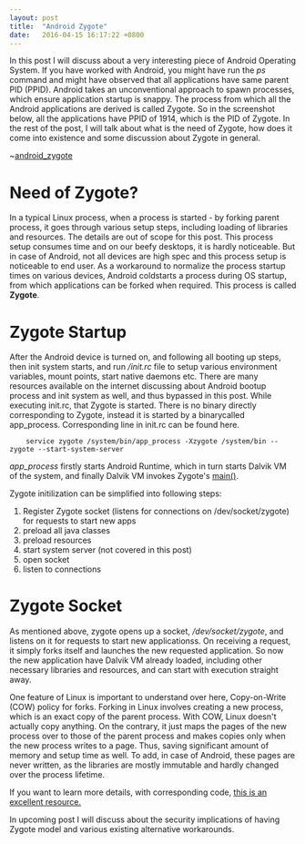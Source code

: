```yaml
---
layout: post
title:  "Android Zygote"
date:   2016-04-15 16:17:22 +0800
---
```


In this post I will discuss about a very interesting piece of Android Operating System. If you have worked with Android, you might have run the *ps* command and might have observed that all applications have same parent PID (PPID). Android takes an unconventional approach to spawn processes, which ensure application startup is snappy. The process from which all the Android applications are derived is called Zygote. So in the screenshot below, all the applications have PPID of 1914, which is the PID of Zygote. In the rest of the post, I will talk about what is the need of Zygote, how does it come into existence and some discussion about Zygote in general.

~[android_zygote](/assets/images/android_zygote.png)

# Need of Zygote?

In a typical Linux process, when a process is started - by forking parent process, it goes through various setup steps, including loading of libraries and resources. The details are out of scope for this post. This process setup consumes time and on our beefy desktops, it is hardly noticeable. But in case of Android, not all devices are high spec and this process setup is noticeable to end user. As a workaround to normalize the process startup times on various devices, Android coldstarts a process during OS startup, from which applications can be forked when required. This process is called **Zygote**.

# Zygote Startup

After the Android device is turned on, and following all booting up steps, then init system starts, and run */init.rc* file to setup various environment variables, mount points, start native daemons etc. There are many resources available on the internet discussing about Android bootup process and init system as well, and thus bypassed in this post. While executing init.rc, that Zygote is started. There is no binary directly corresponding to Zygote, instead it is started by a binarycalled app_process. Corresponding line in init.rc can be found here.

```
    service zygote /system/bin/app_process -Xzygote /system/bin --zygote --start-system-server
```

*app_process* firstly starts Android Runtime, which in turn starts Dalvik VM of the system, and finally Dalvik VM invokes Zygote's [main()](https://github.com/android/platform_frameworks_base/blob/master/core/java/com/android/internal/os/ZygoteInit.java#575).

Zygote initilization can be simplified into following steps:
1. Register Zygote socket (listens for connections on /dev/socket/zygote) for requests to start new apps
2. preload all java classes
3. preload resources
4. start system server (not covered in this post)
5. open socket
6. listen to connections

# Zygote Socket

As mentioned above, zygote opens up a socket, */dev/socket/zygote*, and listens on it for requests to start new applicationss. On receiving a request, it simply forks itself and launches the new requested application. So now the new application have Dalvik VM already loaded, including other necessary libraries and resources, and can start with execution straight away.

One feature of Linux is important to understand over here, Copy-on-Write (COW) policy for forks. Forking in Linux involves creating a new process, which is an exact copy of the parent process. With COW, Linux doesn't actually copy anything. On the contrary, it just maps the pages of the new process over to those of the parent process and makes copies only when the new process writes to a page. Thus, saving significant amount of memory and setup time as well. To add, in case of Android, these pages are never written, as the libraries are mostly immutable and hardly changed over the process lifetime.

If you want to learn more details, with corresponding code, [this is an excellent resource.](http://allenlsy.com/android-kernel-3/)

In upcoming post I will discuss about the security implications of having Zygote model and various existing alternative workarounds.
